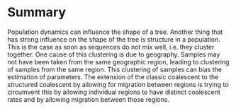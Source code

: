 # Summary

Population dynamics can influence the shape of a tree. Another thing that has strong influence on the shape of the tree is structure in a population. This is the case as soon as sequences do not mix well, i.e. they cluster together. One cause of this clustering is due to geography. Samples may not have been taken from the same geographic region, leading to clustering of samples from the same region. This clustering of samples can bias the estimation of parameters. The extension of the classic coalescent to the structured coalescent by allowing for migration between regions is trying to circumvent this by allowing individual regions to have distinct coalescent rates and by allowing migration between those regions.

